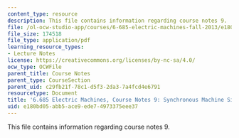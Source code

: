 ```yaml
---
content_type: resource
description: This file contains information regarding course notes 9.
file: /ol-ocw-studio-app/courses/6-685-electric-machines-fall-2013/e180bd05abb5ace9ede74973375eee37_MIT6_685F13_chapter9.pdf
file_size: 174518
file_type: application/pdf
learning_resource_types:
- Lecture Notes
license: https://creativecommons.org/licenses/by-nc-sa/4.0/
ocw_type: OCWFile
parent_title: Course Notes
parent_type: CourseSection
parent_uid: c29fb21f-78c1-d5f3-2da3-7a4fcd4e6791
resourcetype: Document
title: '6.685 Electric Machines, Course Notes 9: Synchronous Machine Simulation Models'
uid: e180bd05-abb5-ace9-ede7-4973375eee37
---
```

This file contains information regarding course notes 9.